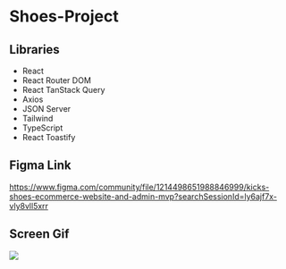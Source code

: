 # Shoes-Project

## Libraries

- React
- React Router DOM
- React TanStack Query
- Axios
- JSON Server
- Tailwind
- TypeScript
- React Toastify

## Figma Link

https://www.figma.com/community/file/1214498651988846999/kicks-shoes-ecommerce-website-and-admin-mvp?searchSessionId=ly6ajf7x-vly8vll5xrr

## Screen Gif

<img src="screen.gif" />
